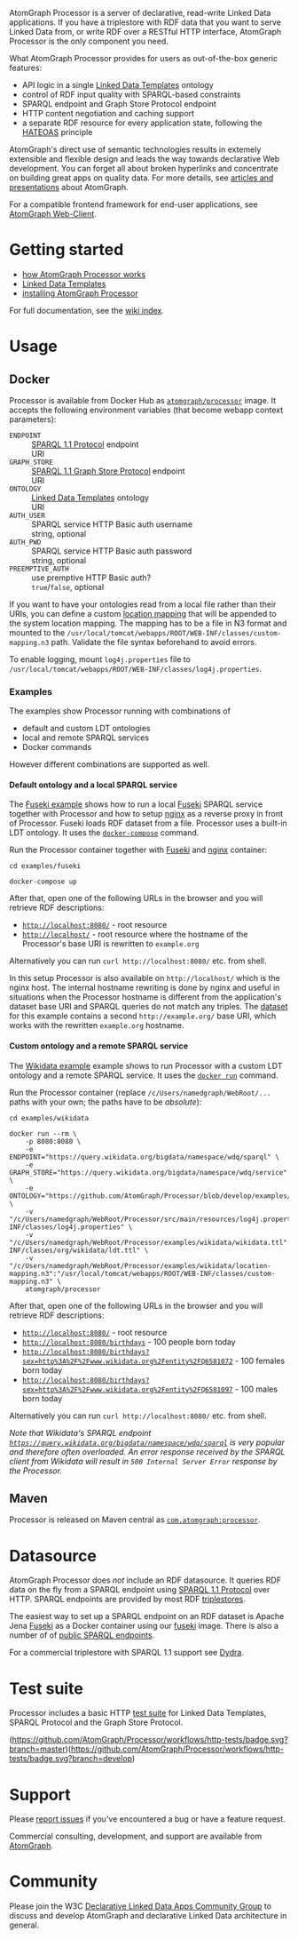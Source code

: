 AtomGraph Processor is a server of declarative, read-write Linked Data applications. If you have a triplestore with RDF data that you want to serve Linked Data from, or write RDF over a RESTful HTTP interface, AtomGraph Processor is the only component you need.

What AtomGraph Processor provides for users as out-of-the-box generic features:
* API logic in a single [Linked Data Templates](https://atomgraph.github.io/Linked-Data-Templates/) ontology
* control of RDF input quality with SPARQL-based constraints
* SPARQL endpoint and Graph Store Protocol endpoint
* HTTP content negotiation and caching support
* a separate RDF resource for every application state, following the [HATEOAS](http://en.wikipedia.org/wiki/HATEOAS) principle

AtomGraph's direct use of semantic technologies results in extemely extensible and flexible design and leads the way towards declarative Web development. You can forget all about broken hyperlinks and concentrate on building great apps on quality data. For more details, see [articles and presentations](https://github.com/AtomGraph/Processor/wiki/Articles-and-presentations) about AtomGraph.

For a compatible frontend framework for end-user applications, see [AtomGraph Web-Client](https://github.com/AtomGraph/Web-Client).

# Getting started

* [how AtomGraph Processor works](https://github.com/AtomGraph/Processor/wiki/How-Processor-works)
* [Linked Data Templates](https://github.com/AtomGraph/Processor/wiki/Linked-Data-Templates)
* [installing AtomGraph Processor](https://github.com/AtomGraph/Processor/wiki/Installation)

For full documentation, see the [wiki index](https://github.com/AtomGraph/Processor/wiki).

# Usage

## Docker

Processor is available from Docker Hub as [`atomgraph/processor`](https://hub.docker.com/r/atomgraph/processor/) image.
It accepts the following environment variables (that become webapp context parameters):

<dl>
    <dt><code>ENDPOINT</code></dt>
    <dd><a href="https://www.w3.org/TR/sparql11-protocol/">SPARQL 1.1 Protocol</a> endpoint</dd>
    <dd>URI</dd>
    <dt><code>GRAPH_STORE</code></dt>
    <dd><a href="https://www.w3.org/TR/sparql11-http-rdf-update/">SPARQL 1.1 Graph Store Protocol</a> endpoint</dd>
    <dd>URI</dd>
    <dt><code>ONTOLOGY</code></dt>
    <dd><a href="https://atomgraph.github.io/Linked-Data-Templates/">Linked Data Templates</a> ontology</dd>
    <dd>URI</dd>
    <dt><code>AUTH_USER</code></dt>
    <dd>SPARQL service HTTP Basic auth username</dd>
    <dd>string, optional</dd>
    <dt><code>AUTH_PWD</code></dt>
    <dd>SPARQL service HTTP Basic auth password</dd>
    <dd>string, optional</dd>
    <dt><code>PREEMPTIVE_AUTH</code></dt>
    <dd>use premptive HTTP Basic auth?</dd>
    <dd><code>true</code>/<code>false</code>, optional</dd>
</dl>

If you want to have your ontologies read from a local file rather than their URIs, you can define a custom [location mapping](https://jena.apache.org/documentation/notes/file-manager.html#the-locationmapper-configuration-file) that will be appended to the system location mapping.
The mapping has to be a file in N3 format and mounted to the `/usr/local/tomcat/webapps/ROOT/WEB-INF/classes/custom-mapping.n3` path. Validate the file syntax beforehand to avoid errors.

To enable logging, mount `log4j.properties` file to `/usr/local/tomcat/webapps/ROOT/WEB-INF/classes/log4j.properties`.

### Examples

The examples show Processor running with combinations of
* default and custom LDT ontologies
* local and remote SPARQL services
* Docker commands

However different combinations are supported as well.

#### Default ontology and a local SPARQL service

The [Fuseki example](https://github.com/AtomGraph/Processor/tree/master/examples/fuseki) shows how to run a local [Fuseki](https://jena.apache.org/documentation/fuseki2/) SPARQL service together with Processor and how to setup [nginx](https://www.nginx.com) as a reverse proxy in front of Processor. Fuseki loads RDF dataset from a file. Processor uses a built-in LDT ontology.
It uses the [`docker-compose`](https://docs.docker.com/compose/) command.

Run the Processor container together with [Fuseki](https://hub.docker.com/r/atomgraph/fuseki) and [nginx](https://hub.docker.com/_/nginx) container:

    cd examples/fuseki
    
    docker-compose up

After that, open one of the following URLs in the browser and you will retrieve RDF descriptions:
* [`http://localhost:8080/`](http://localhost:8080/) - root resource
* [`http://localhost/`](http://localhost/) - root resource where the hostname of the Processor's base URI is rewritten to `example.org`

Alternatively you can run `curl http://localhost:8080/` etc. from shell.

In this setup Processor is also available on `http://localhost/` which is the nginx host.
The internal hostname rewriting is done by nginx and useful in situations when the Processor hostname is different from the application's dataset base URI and SPARQL queries do not match any triples.
The [dataset](https://github.com/AtomGraph/Processor/blob/master/examples/fuseki/dataset.ttl) for this example contains a second `http://example.org/` base URI, which works with the rewritten `example.org` hostname.

#### Custom ontology and a remote SPARQL service

The [Wikidata example](https://github.com/AtomGraph/Processor/tree/master/examples/wikidata) example shows to run Processor with a custom LDT ontology and a remote SPARQL service.
It uses the [`docker run`](https://docs.docker.com/engine/reference/run/) command.

Run the Processor container (replace `/c/Users/namedgraph/WebRoot/...` paths with your own; the paths have to be _absolute_):

    cd examples/wikidata
    
    docker run --rm \
        -p 8080:8080 \
        -e ENDPOINT="https://query.wikidata.org/bigdata/namespace/wdq/sparql" \
        -e GRAPH_STORE="https://query.wikidata.org/bigdata/namespace/wdq/service" \
        -e ONTOLOGY="https://github.com/AtomGraph/Processor/blob/develop/examples/wikidata#" \
        -v "/c/Users/namedgraph/WebRoot/Processor/src/main/resources/log4j.properties":"/usr/local/tomcat/webapps/ROOT/WEB-INF/classes/log4j.properties" \
        -v "/c/Users/namedgraph/WebRoot/Processor/examples/wikidata/wikidata.ttl":"/usr/local/tomcat/webapps/ROOT/WEB-INF/classes/org/wikidata/ldt.ttl" \
        -v "/c/Users/namedgraph/WebRoot/Processor/examples/wikidata/location-mapping.n3":"/usr/local/tomcat/webapps/ROOT/WEB-INF/classes/custom-mapping.n3" \
        atomgraph/processor

After that, open one of the following URLs in the browser and you will retrieve RDF descriptions:
* [`http://localhost:8080/`](http://localhost:8080/) - root resource
* [`http://localhost:8080/birthdays`](http://localhost:8080/birthdays) - 100 people born today
* [`http://localhost:8080/birthdays?sex=http%3A%2F%2Fwww.wikidata.org%2Fentity%2FQ6581072`](http://localhost:8080/birthdays?sex=http%3A%2F%2Fwww.wikidata.org%2Fentity%2FQ6581072) - 100 females born today
* [`http://localhost:8080/birthdays?sex=http%3A%2F%2Fwww.wikidata.org%2Fentity%2FQ6581097`](http://localhost:8080/birthdays?sex=http%3A%2F%2Fwww.wikidata.org%2Fentity%2FQ6581097) - 100 males born today

Alternatively you can run `curl http://localhost:8080/` etc. from shell.

_Note that Wikidata's SPARQL endpoint [`https://query.wikidata.org/bigdata/namespace/wdq/sparql`](https://query.wikidata.org/bigdata/namespace/wdq/sparql) is very popular and therefore often overloaded. An error response received by the SPARQL client from Wikidata will result in `500 Internal Server Error` response by the Processor._

## Maven

Processor is released on Maven central as [`com.atomgraph:processor`](https://search.maven.org/artifact/com.atomgraph/processor/).

# Datasource

AtomGraph Processor does *not* include an RDF datasource. It queries RDF data on the fly from a SPARQL endpoint using [SPARQL 1.1 Protocol](https://www.w3.org/TR/sparql11-protocol/) over HTTP. SPARQL endpoints are provided by most RDF [triplestores](http://en.wikipedia.org/wiki/Triplestore).

The easiest way to set up a SPARQL endpoint on an RDF dataset is Apache Jena [Fuseki](https://jena.apache.org/documentation/fuseki2/) as a Docker container using our [fuseki](https://hub.docker.com/r/atomgraph/fuseki) image. There is also a number of of [public SPARQL endpoints](http://sparqles.ai.wu.ac.at).

For a commercial triplestore with SPARQL 1.1 support see [Dydra](https://dydra.com).

# Test suite

Processor includes a basic HTTP [test suite](https://github.com/AtomGraph/Processor/tree/master/http-tests) for Linked Data Templates, SPARQL Protocol and the Graph Store Protocol.

(https://github.com/AtomGraph/Processor/workflows/http-tests/badge.svg?branch=master)(https://github.com/AtomGraph/Processor/workflows/http-tests/badge.svg?branch=develop)

# Support

Please [report issues](https://github.com/AtomGraph/Processor/issues) if you've encountered a bug or have a feature request.

Commercial consulting, development, and support are available from [AtomGraph](https://atomgraph.com).

# Community

Please join the W3C [Declarative Linked Data Apps Community Group](http://www.w3.org/community/declarative-apps/) to discuss
and develop AtomGraph and declarative Linked Data architecture in general.
